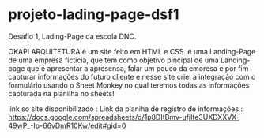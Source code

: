 # projeto-lading-page-dsf1
Desafio 1, Lading-Page da escola DNC.

OKAPI ARQUITETURA é um site feito em HTML e CSS. é uma Landing-Page de uma empresa ficticia, que tem como objetivo pincipal de uma Landing-page que é apresentar a apresensa, falar um pouco da emoresa e por fim capturar informações do futuro cliente e nesse site criei a integração com o formulário usando o Sheet Monkey no qual teremos todas as informações capturada na planilha no sheets!

link so site disponibilizado : 
Link da planiha de registro de informações : https://docs.google.com/spreadsheets/d/1p8DItBmv-ufjIte3UXDXXVX-49wP_-Ip-66vDmR10Kw/edit#gid=0
